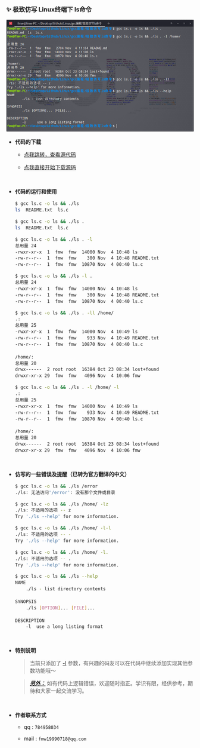 ### ✨ 极致仿写 Linux终端下 ls命令

<div align="center">
    <img src="show.jpg" height="300">
</div>

+ **代码的下载**

    + [点我跳转，查看源代码](https://github.com/fmw666/Linux/blob/master/gcc%E7%BC%96%E7%A8%8B/%E6%9E%81%E8%87%B4%E4%BB%BF%E5%86%99ls%E5%91%BD%E4%BB%A4/ls.c)

    + [点我直接开始下载源码](https://github.com/fmw666/Linux/raw/master/gcc%E7%BC%96%E7%A8%8B/%E6%9E%81%E8%87%B4%E4%BB%BF%E5%86%99ls%E5%91%BD%E4%BB%A4/ls.c)

<br>

+ **代码的运行和使用**

    ```bash
    $ gcc ls.c -o ls && ./ls
    ls  README.txt  ls.c
    ```

    ```bash
    $ gcc ls.c -o ls && ./ls .
    ls  README.txt  ls.c
    ```

    ```bash
    $ gcc ls.c -o ls && ./ls . -l
    总用量 24
    -rwxr-xr-x  1  fmw  fmw  14000 Nov  4 10:48 ls
    -rw-r--r--  1  fmw  fmw    300 Nov  4 10:48 README.txt
    -rw-r--r--  1  fmw  fmw  10870 Nov  4 00:40 ls.c
    ```

    ```bash
    $ gcc ls.c -o ls && ./ls -l .
    总用量 24
    -rwxr-xr-x  1  fmw  fmw  14000 Nov  4 10:48 ls
    -rw-r--r--  1  fmw  fmw    300 Nov  4 10:48 README.txt
    -rw-r--r--  1  fmw  fmw  10870 Nov  4 00:40 ls.c
    ```

    ```bash
    $ gcc ls.c -o ls && ./ls . -ll /home/
    .:
    总用量 25
    -rwxr-xr-x  1  fmw  fmw  14000 Nov  4 10:49 ls
    -rw-r--r--  1  fmw  fmw    933 Nov  4 10:49 README.txt
    -rw-r--r--  1  fmw  fmw  10870 Nov  4 00:40 ls.c

    /home/:
    总用量 20
    drwx------  2 root root  16384 Oct 23 08:34 lost+found
    drwxr-xr-x 29  fmw  fmw   4096 Nov  4 10:06 fmw
    ```

    ```bash
    $ gcc ls.c -o ls && ./ls . -l /home/ -l
    .:
    总用量 25
    -rwxr-xr-x  1  fmw  fmw  14000 Nov  4 10:49 ls
    -rw-r--r--  1  fmw  fmw    933 Nov  4 10:49 README.txt
    -rw-r--r--  1  fmw  fmw  10870 Nov  4 00:40 ls.c

    /home/:
    总用量 20
    drwx------  2 root root  16384 Oct 23 08:34 lost+found
    drwxr-xr-x 29  fmw  fmw   4096 Nov  4 10:06 fmw
    ```

<br>

+ **仿写的一些错误及提醒（已转为官方翻译的中文）**

    ```bash
    $ gcc ls.c -o ls && ./ls /error
    ./ls: 无法访问'/error': 没有那个文件或目录
    ```

    ```bash
    $ gcc ls.c -o ls && ./ls /home/ -lz
    ./ls: 不适用的选项 -- z
    Try './ls --help' for more information.
    ```

    ```bash
    $ gcc ls.c -o ls && ./ls /home/ -l-l
    ./ls: 不适用的选项 -- -
    Try './ls --help' for more information.
    ```

    ```bash
    $ gcc ls.c -o ls && ./ls /home/ -l.
    ./ls: 不适用的选项 -- .
    Try './ls --help' for more information.
    ```

    ```bash
    $ gcc ls.c -o ls && ./ls --help
    NAME
        ./ls - list directory contents

    SYNOPSIS
        ./ls [OPTION]... [FILE]...

    DESCRIPTION
        -l	use a long listing format
    ```

<br>

+ **特别说明**

    > 当前只添加了 [-l](#welcome) 参数，有兴趣的码友可以在代码中继续添加实现其他参数功能哦～

    > ***[另外：](#welcome)*** 如有代码上逻辑错误，欢迎随时指正。学识有限，经供参考，期待和大家一起交流学习。

<br>

+ **作者联系方式**

    + qq : `784958034`

    + mail : `fmw19990718@qq.com`